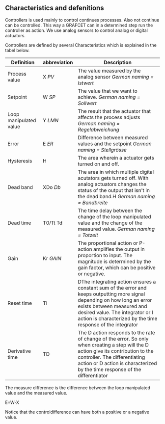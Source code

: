 ## Characteristics and defenitions

Controllers is used mainly to control continues processes. Also not continue can be controlled. This way a GRAFCET can in a determined step run the controller as action. We use analog sensors to control analog or digital actuators.

Controllers are defined by several Characteristics which is explained in the tabel below.


| **Definition**         | **abbreviation** | **Description**                                                                                                                                                                                                                                                                                               |
|--------------------|---------------|----------------------------------------------------------------------------------------------------------------------------------------------------------------------------------------------------------------------------------------------------------------------------------------------------------------|
| Process value     | X *PV*        | The value measured by the analog sensor *German naming = Istwert*                                                                                                                                                                                                          |
| Setpoint   | W *SP*        | The value that we want to achieve. *German naming = Sollwert*                                                                                                                                                                                                                   |
| Loop manipulated value      | Y *LMN*       | The result that the actuator that affects the process adjusts *German naming = Regelabweichung*                                                                                                                                                                   |
| Error      | E *ER*        | Difference between measured values and the setpoint *German naming = Stellgrösse*                                                                                                                                                                                                     |
| Hysteresis         | H             | The area wherein a actuator gets turned on and off.                                                                                                                                                                                                                                                      |
| Dead band          | XDo *Db*      | The area in which multiple digital acutators gets turned off. With analog actuators changes the status of the output that isn't in the dead band.H *German naming = Bandbreite*                                                                                                 |
| Dead time         | T0/Tt Td      | The time delay between the change of the loop manipulated value and the change of the measured value. *German naming = Totzeit*                                                                                                                                                     |
| Gain        | Kr *GAIN*     | The proportional action or P-action amplifies the output in proportion to input. The magnitude is determined by the gain factor, which can be positive or negative.                                                                                              |
| Reset time     | TI            | DThe integrating action ensures a constant sum of the error and keeps outputting more signal depending on how long an error exists between measured and desired value. The integrator or I action is characterized by the time response of the integrator  |
| Derivative time | TD            | The D action responds to the rate of change of the error. So only when creating a step will the D action give its contribution to the controller. The differentiating action or D action is characterized by the time response of the differentiator           |


The measure difference is the difference between the loop manipulated value and the measured value.

E=W-X

Notice that the controldifference can have both a positive or a negative value.
